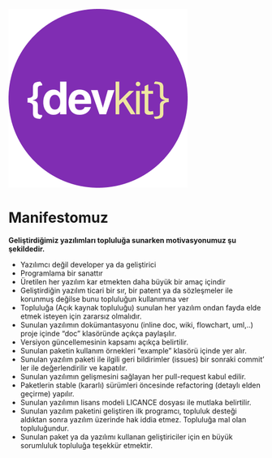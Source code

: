 

![alt text](assets/devkit_mini.png)
# Manifestomuz

**Geliştirdiğimiz yazılımları topluluğa sunarken motivasyonumuz şu şekildedir.**

- Yazılımcı değil developer ya da geliştirici 
- Programlama bir sanattır
- Üretilen her yazılım kar etmekten daha büyük bir amaç içindir
- Geliştirdiğin yazılım ticari bir sır, bir patent ya da sözleşmeler ile korunmuş değilse bunu topluluğun kullanımına ver
- Topluluğa (Açık kaynak topluluğu) sunulan her yazılım ondan fayda elde etmek isteyen için zararsız olmalıdır.
- Sunulan yazılımın dokümantasyonu (inline doc, wiki, flowchart, uml,..) proje içinde “doc” klasöründe açıkça paylaşılır.
- Versiyon güncellemesinin kapsamı açıkça belirtilir.
- Sunulan paketin kullanım örnekleri “example” klasörü içinde yer alır.
- Sunulan yazılım paketi ile ilgili geri bildirimler (issues) bir sonraki commit’ ler ile değerlendirilir ve kapatılır.
- Sunulan yazılımın gelişmesini sağlayan her pull-request kabul edilir.
- Paketlerin stable (kararlı) sürümleri öncesinde refactoring (detaylı elden geçirme) yapılır.
- Sunulan yazılımın lisans modeli LICANCE dosyası ile mutlaka belirtilir.
- Sunulan yazılım paketini geliştiren ilk programcı, topluluk desteği aldıktan sonra yazılım üzerinde hak iddia etmez. Topluluğa mal olan topluluğundur.
- Sunulan paket ya da yazılımı kullanan geliştiriciler için en büyük sorumluluk topluluğa teşekkür etmektir.